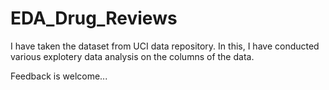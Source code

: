 # EDA_Drug_Reviews
I have taken the dataset from UCI data repository. In this, I have conducted various explotery data analysis on the columns of the data. 

Feedback is welcome...
